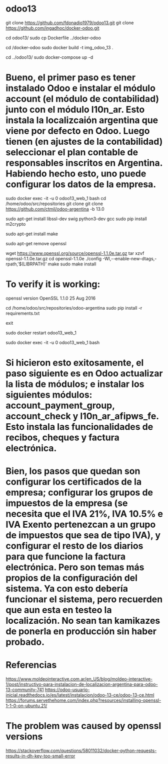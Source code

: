 # odoo13
git clone https://github.com/fdonadio1979/odoo13.git
git clone https://github.com/ingadhoc/docker-odoo.git


cd odoo13/
sudo cp Dockerfile ../docker-odoo

cd /docker-odoo
sudo docker build -t img_odoo_13 .

cd ../odoo13/
sudo docker-compose up -d

# Bueno, el primer paso es tener instalado Odoo e instalar el módulo account (el módulo de contabilidad) junto con el módulo l10n_ar. Esto instala la localizcaión argentina que viene por defecto en Odoo. Luego tienen (en ajustes de la contabilidad) seleccionar el plan contable de responsables inscritos en Argentina. Habiendo hecho esto, uno puede configurar los datos de la empresa.


sudo docker exec -it -u 0 odoo13_web_1 bash
cd /home/odoo/src/repositories
git clone git clone https://github.com/ctmil/odoo-argentina -b 13.0

sudo apt-get install libssl-dev swig python3-dev gcc
sudo pip install m2crypto

sudo apt-get install make

sudo apt-get remove openssl

wget https://www.openssl.org/source/openssl-1.1.0e.tar.gz
tar xzvf openssl-1.1.0e.tar.gz
cd openssl-1.1.0e
./config -Wl,--enable-new-dtags,-rpath,'$(LIBRPATH)'
make
sudo make install

# To verify it is working:
openssl version
  OpenSSL 1.1.0  25 Aug 2016

cd /home/odoo/src/repositories/odoo-argentina
sudo pip install -r requirements.txt

exit

sudo docker restart odoo13_web_1

sudo docker exec -it -u 0 odoo13_web_1 bash


# Si hicieron esto exitosamente, el paso siguiente es en Odoo actualizar la lista de módulos; e instalar los siguientes módulos: account_payment_group, account_check y l10n_ar_afipws_fe. Esto instala las funcionalidades de recibos, cheques y factura electrónica. 

# Bien, los pasos que quedan son configurar los certificados de la empresa; configurar los grupos de impuestos de la empresa (se necesita que el IVA 21%, IVA 10.5% e IVA Exento pertenezcan a un grupo de impuestos que sea de tipo IVA), y configurar el resto de los diarios para que funcione la factura electrónica. Pero son temas más propios de la configuración del sistema. Ya con esto debería funcionar el sistema, pero recuerden que aun esta en testeo la localización. No sean tan kamikazes de ponerla en producción sin haber probado.

# Referencias
https://www.moldeointeractive.com.ar/en_US/blog/moldeo-interactive-1/post/instructivo-para-instalacion-de-localizacion-argentina-para-odoo-13-community-741
https://odoo-usuario-inicial.readthedocs.io/es/latest/instalacion/odoo-13-ce/odoo-13-ce.html
https://forums.servethehome.com/index.php?resources/installing-openssl-1-1-0-on-ubuntu.21/
# The problem was caused by openssl versions
https://stackoverflow.com/questions/58011032/docker-python-requests-results-in-dh-key-too-small-error
